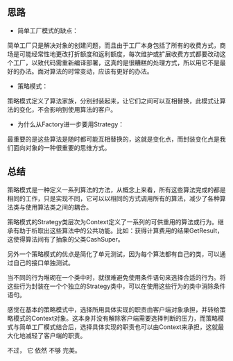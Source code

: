 ## 思路

* 简单工厂模式的缺点：

简单工厂只是解决对象的创建问题，而且由于工厂本身包括了所有的收费方式，商场是可能经常性地更改打折额度和返利额度，每次维护或扩展收费方式都要改动这个工厂，以致代码需重新编译部署，这真的是很糟糕的处理方式，所以用它不是最好的办法。面对算法的时常变动，应该有更好的办法。

* 策略模式：

策略模式定义了算法家族，分别封装起来，让它们之间可以互相替换，此模式让算法的变化，不会影响到使用算法的客户。

* 为什么从Factory进一步要用Strategy：

最重要的是这些算法是随时都可能互相替换的，这就是变化点，而封装变化点是我们面向对象的一种很重要的思维方式。

## 总结

策略模式是一种定义一系列算法的方法，从概念上来看，所有这些算法完成的都是相同的工作，只是实现不同，它可以以相同的方式调用所有的算法，减少了各种算法类与使用算法类之间的耦合。

策略模式的Strategy类层次为Context定义了一系列的可供重用的算法或行为。继承有助于析取出这些算法中的公共功能。比如：获得计算费用的结果GetResult，这使得算法间有了抽象的父类CashSuper。

另外一个策略模式的优点是简化了单元测试，因为每个算法都有自己的类，可以通过自己的接口单独测试。

当不同的行为堆砌在一个类中时，就很难避免使用条件语句来选择合适的行为。将这些行为封装在一个个独立的Strategy类中，可以在使用这些行为的类中消除条件语句。

感觉在基本的策略模式中，选择所用具体实现的职责由客户端对象承担，并转给策略模式的Context对象。这本身并没有解除客户端需要选择判断的压力，而策略模式与简单工厂模式结合后，选择具体实现的职责也可以由Context来承担，这就最大化地减轻了客户端的职责。

不过， 它 依然 不够 完美。


